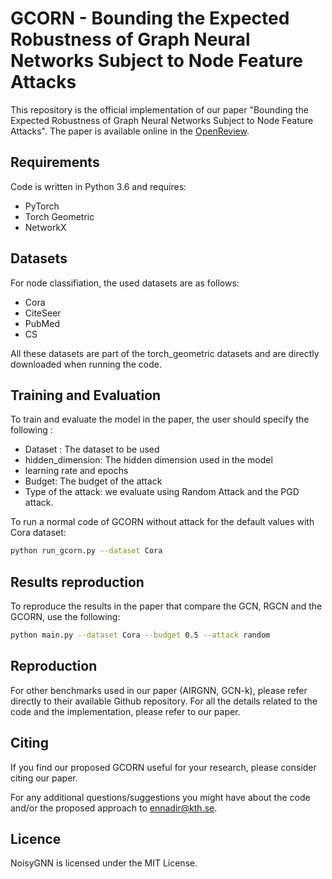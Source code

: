 # GCORN - Bounding the Expected Robustness of Graph Neural Networks Subject to Node Feature Attacks

This repository is the official implementation of our paper "Bounding the Expected Robustness of Graph Neural Networks Subject to Node Feature Attacks".
The paper is available online in the [OpenReview](https://openreview.net/forum?id=DfPtC8uSot).

## Requirements

Code is written in Python 3.6 and requires:

- PyTorch
- Torch Geometric
- NetworkX


## Datasets
For node classifiation, the used datasets are as follows:
- Cora
- CiteSeer
- PubMed
- CS

All these datasets are part of the torch_geometric datasets and are directly downloaded when running the code.


## Training and Evaluation

To train and evaluate the model in the paper, the user should specify the following :

- Dataset : The dataset to be used
- hidden_dimension: The hidden dimension used in the model
- learning rate and epochs
- Budget: The budget of the attack
- Type of the attack: we evaluate using Random Attack and the PGD attack.

To run a normal code of GCORN without attack for the default values with Cora dataset:

```bash
python run_gcorn.py --dataset Cora
```

## Results reproduction
To reproduce the results in the paper that compare the GCN, RGCN and the GCORN, use the following:

```bash
python main.py --dataset Cora --budget 0.5 --attack random
```


## Reproduction
For other benchmarks used in our paper (AIRGNN, GCN-k), please refer directly to their available Github repository.
For all the details related to the code and the implementation, please refer to our paper.

## Citing
If you find our proposed GCORN useful for your research, please consider citing our paper.

For any additional questions/suggestions you might have about the code and/or the proposed approach to ennadir@kth.se.

## Licence
NoisyGNN is licensed under the MIT License.
